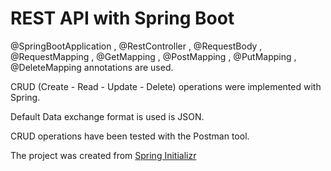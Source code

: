 # REST API with Spring Boot
 <p>@SpringBootApplication , @RestController , @RequestBody , @RequestMapping , @GetMapping , @PostMapping , @PutMapping , @DeleteMapping annotations are used.</p>
 <p>CRUD (Create - Read - Update - Delete) operations were implemented with Spring.</p>
 <p>Default Data exchange format is used is JSON.</p>
 <p>CRUD operations have been tested with the Postman tool.</p>
 <p>The project was created from <a href="https://start.spring.io/.">Spring Initializr<p>
